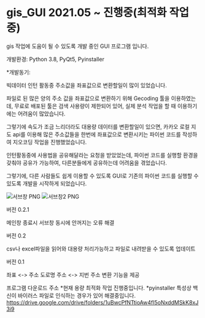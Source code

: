 # gis_GUI 2021.05 ~ 진행중(최적화 작업중) 
gis 작업에 도움이 될 수 있도록 개발 중인 GUI 프로그램 입니다.

개발환경:
Python 3.8, PyQt5, Pyinstaller

*개발동기:

빅데이터 인턴 활동중 주소값을 좌표값으로 변환할일이 많이 있었습니다.

파일로 된 많은 양의 주소 값을 좌표값으로 변환하기 위해  Gecoding 툴을 이용하였는데, 무료로 배포된 툴은 검색 사용량이 제한되어 있어, 실제 분석 작업을 할 때 이용하기에는 어려움이 많았습니다.

그렇기에 속도가 조금 느리더라도 대용량 데이터를 변환할일이 있으면, 카카오 로컬 지도 api를 이용해 많은 주소값들을 한번에 좌표값으로 변환시키는 파이썬 코드를 작성하여 지오코딩 작업을 진행했었습니다.

인턴활동중에 사용법을 공유해달라는 요청을 받았었는데,  파이썬 코드를 실행할 환경을 갖춰야 공유가 가능하여, 다른분들에게 공유하는데 어려움을 겪었습니다.

그렇기에, 다른 사람들도 쉽게 이용할 수 있도록 GUI로 기존의 파이썬 코드를 실행할 수 있도록  개발을 시작하게 되었습니다.


![서브창 PNG](https://user-images.githubusercontent.com/30370933/159404530-9aa3f6c8-b849-4cc5-b434-4abb39ce501c.png)
![서브창2 PNG](https://user-images.githubusercontent.com/30370933/159404540-4251b9e9-b6d7-4df3-9895-65aee8d444d8.png)


버전 0.2.1

메인창 종료시 서브창 동시에 안꺼지는 오류 해결

버전 0.2

csv나 excel파일을 읽어와 대용량 처리가능하고 파일로 내려받을 수 있도록 업데이트


버전 0.1

좌표 <-> 주소 
도로명 주소 <-> 지번 주소
변환 기능을 제공



프로그램 다운로드 주소
*현재 용량 최적화 작업 진행중입니다.
*pyinstaller 특성상 백신이 바이러스 파일로 인식하는 경우가 있어 해결중입니다.
https://drive.google.com/drive/folders/1uBwcPfNTtioAw4fI5oNxddMSkK8xJ3i9
